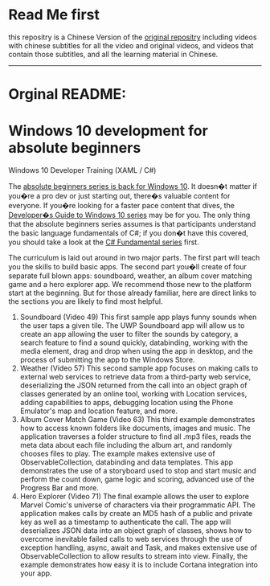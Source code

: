 # Read Me first
this repositry is a Chinese Version of the [original repositry](https://github.com/Windows-Readiness/AbsoluteBeginnersWin10)
including videos with chinese subtitles for all the video and original videos, and videos that contain those subtitles, and all the learning material in Chinese.

- - -


# Orginal README:
# Windows 10 development for absolute beginners
Windows 10 Developer Training (XAML / C#)

The [absolute beginners series is back for Windows 10](https://channel9.msdn.com/Series/Windows-10-development-for-absolute-beginners).  It doesn�t matter if you�re a pro dev or just starting out, there�s valuable content for everyone.  If you�re looking for a faster pace content that dives, the [Developer�s Guide to Windows 10 series](https://channel9.msdn.com/Events/Windows/Developers-Guide-to-Windows-10-RTM) may be for you.  The only thing that the absolute beginners series assumes is that participants understand the basic language fundamentals of C#; if you don�t have this covered, you should take a look at the [C# Fundamental series](https://channel9.msdn.com/Series/C-Fundamentals-for-Absolute-Beginners) first.

The curriculum is laid out around in two major parts. The first part will teach you the skills to build basic apps.  The second part you�ll create of four separate full blown apps: soundboard, weather, an album cover matching game and a hero explorer app. We recommend those new to the platform start at the beginning.  But for those already familiar, here are direct links to the sections you are likely to find most helpful.

1. Soundboard (Video 49) This first sample app plays funny sounds when the user taps a given tile.  The UWP Soundboard app will allow us to create an app allowing the user to filter the sounds by category, a search feature to find a sound quickly, databinding, working with the media element, drag and drop when using the app in desktop, and the process of submitting the app to the Windows Store.
2. Weather (Video 57) This second sample app focuses on making calls to external web services to retrieve data from a third-party web service, deserializing the JSON returned from the call into an object graph of classes generated by an online tool, working with Location services, adding capabilities to apps, debugging location using the Phone Emulator's map and location feature, and more.
3. Album Cover Match Game (Video 63) This third example demonstrates how to access known folders like documents, images and music.  The application traverses a folder structure to find all .mp3 files, reads the meta data about each file including the album art, and randomly chooses files to play.  The example makes extensive use of ObservableCollection<T>, databinding and data templates.  This app demonstrates the use of a storyboard used to stop and start music and perform the count down, game logic and scoring, advanced use of the Progress Bar and more.
4. Hero Explorer (Video 71) The final example allows the user to explore Marvel Comic's universe of characters via their programmatic API.  The application makes calls by create an MD5 hash of a public and private key as well as a timestamp to authenticate the call.  The app will deserializes JSON data into an object graph of classes, shows how to overcome inevitable failed calls to web services through the use of exception handling, async, await and Task, and makes extensive use of ObservableCollection<T> to allow results to stream into view.  Finally, the example demonstrates how easy it is to include Cortana integration into your app.
